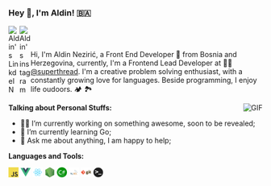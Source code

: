 ### Hey 👋, I'm Aldin! :bosnia_herzegovina:

<a href="https://www.linkedin.com/in/aldinneziric/">
  <img align="left" alt="Aldin's LinkdeIN" width="22px" src="https://cdn.jsdelivr.net/npm/simple-icons@v3/icons/linkedin.svg" />
</a>
<a href="https://www.instagram.com/aldinezi">
  <img align="left" alt="Aldin's instagram" width="22px" src="https://cdn.jsdelivr.net/npm/simple-icons@v3/icons/instagram.svg" />
</a>

<br/>
<br/>

Hi, I'm Aldin Nezirić, a Front End Developer 🚀 from Bosnia and Herzegovina, currently, I'm a Frontend Lead Developer at 👨‍💼️  [@superthread](https://superthread.com). I'm a creative problem solving enthusiast, with a constantly growing love for languages. Beside programming, I enjoy life oudoors. :camping: :national_park:

  <img align="right" alt="GIF" src="https://64.media.tumblr.com/4cb8405792fcb9944a5eade794f3ffec/tumblr_nq8sqsmGjC1rfd7lko1_500.gifv" />

**Talking about Personal Stuffs:**

- :man_technologist: I’m currently working on something awesome, soon to be revealed;
- 🌱 I’m currently learning Go;
- 💬 Ask me about anything, I am happy to help;

**Languages and Tools:**  

<code><img height="20" src="https://raw.githubusercontent.com/github/explore/80688e429a7d4ef2fca1e82350fe8e3517d3494d/topics/javascript/javascript.png"></code>
<code><img height="20" src="https://raw.githubusercontent.com/github/explore/80688e429a7d4ef2fca1e82350fe8e3517d3494d/topics/vue/vue.png"></code>
<code><img height="20" src="https://raw.githubusercontent.com/github/explore/80688e429a7d4ef2fca1e82350fe8e3517d3494d/topics/react/react.png"></code>
<code><img height="20" src="https://raw.githubusercontent.com/github/explore/80688e429a7d4ef2fca1e82350fe8e3517d3494d/topics/nodejs/nodejs.png"></code>
<code><img height="20" src="https://raw.githubusercontent.com/github/explore/80688e429a7d4ef2fca1e82350fe8e3517d3494d/topics/csharp/csharp.png"></code>
<code><img height="20" src="https://raw.githubusercontent.com/github/explore/80688e429a7d4ef2fca1e82350fe8e3517d3494d/topics/mysql/mysql.png"></code>
<code><img height="20" src="https://raw.githubusercontent.com/github/explore/80688e429a7d4ef2fca1e82350fe8e3517d3494d/topics/git/git.png"></code>
<code><img height="20" src="https://raw.githubusercontent.com/github/explore/80688e429a7d4ef2fca1e82350fe8e3517d3494d/topics/terminal/terminal.png"></code>
